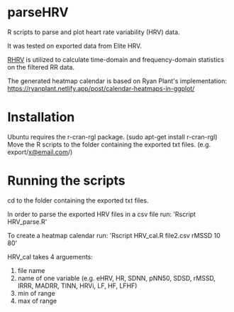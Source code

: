 # parseHRV
R scripts to parse and plot heart rate variability (HRV) data.

It was tested on exported data from Elite HRV.

[RHRV](https://rhrv.r-forge.r-project.org/) is utilized to calculate time-domain and frequency-domain statistics on the filtered RR data.

The generated heatmap calendar is based on Ryan Plant's implementation: https://ryanplant.netlify.app/post/calendar-heatmaps-in-ggplot/

# Installation
Ubuntu requires the r-cran-rgl package. (sudo apt-get install r-cran-rgl)
Move the R scripts to the folder containing the exported txt files. (e.g. export/x@email.com/)

# Running the scripts
cd to the folder containing the exported txt files.

In order to parse the exported HRV files in a csv file run:
'Rscript HRV_parse.R'

To create a heatmap calendar run:
'Rscript HRV_cal.R file2.csv rMSSD 10 80'

HRV_cal takes 4 arguements:
1. file name
1. name of one variable (e.g. eHRV, HR, SDNN, pNN50, SDSD, rMSSD, IRRR, MADRR, TINN, HRVi, LF, HF, LFHF)
1. min of range
1. max of range

